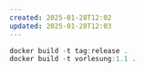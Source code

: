 ```yaml
---
created: 2025-01-28T12:02
updated: 2025-01-28T12:03
---
```

```powershell
docker build -t tag:release .
docker build -t vorlesung:1.1 .
```
